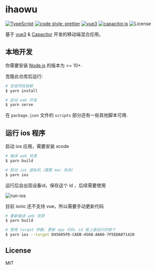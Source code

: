 # ihaowu

[![TypeScript](https://img.shields.io/badge/lang-typescript-informational?style=flat)](https://www.typescriptlang.org)
[![code style: prettier](https://img.shields.io/badge/code_style-prettier-ff69b4.svg?style=flat-square)](https://github.com/prettier/prettier)
[![vue3](https://img.shields.io/badge/vue-3-342b983?style=flat)][vue3]
[![capacitor.js](https://img.shields.io/badge/hybrid-capacitor-119eff?style=flat)][capacitorjs]
![License](https://img.shields.io/badge/license-MIT-brightgreen.svg)

基于 [vue3][vue3] & [Capacitor][capacitorjs] 开发的移动端混合应用。

## 本地开发

你需要安装 [Node.js][nodejs] 的版本为 >= 10+.

克隆此仓库后运行:

```bash
# 安装项目依赖
$ yarn install

# 启动 web 开发
$ yarn serve
```

在 `package.json` 文件的 `scripts` 部分还有一些其他脚本可用.

## 运行 ios 程序

启动 ios 应用，需要安装 xcode 

```bash
# 编译 web 资源
$ yarn build

# 启动 ios 虚拟机（需要 mac 系统）
$ yarn ios
```

运行后会出现设备id，保存这个 id ，后续需要使用

![run-ios](./screenshots/run-ios.png)

目前 ionic 还不支持 vue，所以需要手动更新代码

```bash
# 重新编译 web 资源
$ yarn build

# 使用 target 参数，更新 app 代码，id 是上面运行的那个
$ yarn ios --target D45605FD-CAEB-4568-AA86-7F5EDA071420
```

## License

MIT

[nodejs]: https://nodejs.org
[vue3]: https://v3.cn.vuejs.org/
[capacitorjs]: https://capacitorjs.com/
